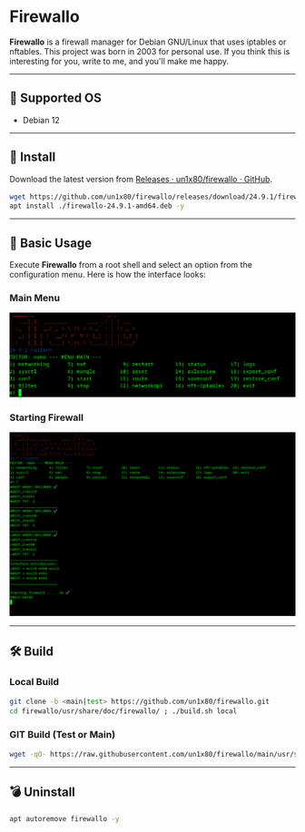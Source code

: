 # Firewallo

**Firewallo** is a firewall manager for Debian GNU/Linux that uses iptables or nftables. This project was born in 2003 for personal use. If you think this is interesting for you, write to me, and you'll make me happy.

---

## 📌 Supported OS

- Debian 12

---

## 🎇 Install

Download the latest version from [Releases · un1x80/firewallo · GitHub](https://github.com/un1x80/firewallo/releases).

```bash
wget https://github.com/un1x80/firewallo/releases/download/24.9.1/firewallo-24.9.1-amd64.deb
apt install ./firewallo-24.9.1-amd64.deb -y
```

---

## 🔐 Basic Usage

Execute **Firewallo** from a root shell and select an option from the configuration menu. Here is how the interface looks:

### Main Menu

![Firewallo Main Menu](./usr/share/doc/firewallo/firewallo_main_menu.png)

### Starting Firewall

![Firewallo Start](./usr/share/doc/firewallo/firewallo_starting.png)

---

## 🛠️ Build

### Local Build
```bash
git clone -b <main|test> https://github.com/un1x80/firewallo.git
cd firewallo/usr/share/doc/firewallo/ ; ./build.sh local
```

### GIT Build (Test or Main)
```bash
wget -qO- https://raw.githubusercontent.com/un1x80/firewallo/main/usr/share/doc/firewallo/build.sh git <test|main> | bash
```

---

## 💣 Uninstall

```bash
apt autoremove firewallo -y
```

